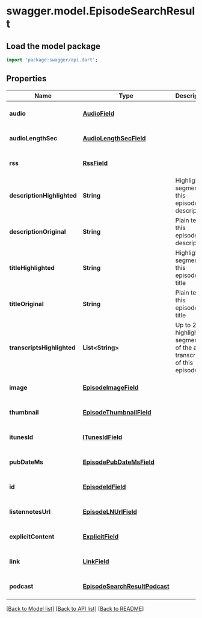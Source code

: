 # swagger.model.EpisodeSearchResult

## Load the model package
```dart
import 'package:swagger/api.dart';
```

## Properties
Name | Type | Description | Notes
------------ | ------------- | ------------- | -------------
**audio** | [**AudioField**](AudioField.md) |  | [optional] [default to null]
**audioLengthSec** | [**AudioLengthSecField**](AudioLengthSecField.md) |  | [optional] [default to null]
**rss** | [**RssField**](RssField.md) |  | [optional] [default to null]
**descriptionHighlighted** | **String** | Highlighted segment of this episode&#x27;s description | [optional] [default to null]
**descriptionOriginal** | **String** | Plain text of this episode&#x27;s description | [optional] [default to null]
**titleHighlighted** | **String** | Highlighted segment of this episode&#x27;s title | [optional] [default to null]
**titleOriginal** | **String** | Plain text of this episode&#x27; title | [optional] [default to null]
**transcriptsHighlighted** | **List&lt;String&gt;** | Up to 2 highlighted segments of the audio transcript of this episode. | [optional] [default to []]
**image** | [**EpisodeImageField**](EpisodeImageField.md) |  | [optional] [default to null]
**thumbnail** | [**EpisodeThumbnailField**](EpisodeThumbnailField.md) |  | [optional] [default to null]
**itunesId** | [**ITunesIdField**](ITunesIdField.md) |  | [optional] [default to null]
**pubDateMs** | [**EpisodePubDateMsField**](EpisodePubDateMsField.md) |  | [optional] [default to null]
**id** | [**EpisodeIdField**](EpisodeIdField.md) |  | [optional] [default to null]
**listennotesUrl** | [**EpisodeLNUrlField**](EpisodeLNUrlField.md) |  | [optional] [default to null]
**explicitContent** | [**ExplicitField**](ExplicitField.md) |  | [optional] [default to null]
**link** | [**LinkField**](LinkField.md) |  | [optional] [default to null]
**podcast** | [**EpisodeSearchResultPodcast**](EpisodeSearchResultPodcast.md) |  | [optional] [default to null]

[[Back to Model list]](../README.md#documentation-for-models) [[Back to API list]](../README.md#documentation-for-api-endpoints) [[Back to README]](../README.md)

